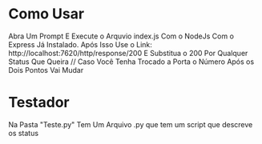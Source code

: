 # Como Usar
Abra Um Prompt E Execute o Arquvio index.js Com o NodeJs Com o Express Já Instalado.
Após Isso Use o Link: http://localhost:7620/http/response/200 E Substitua o 200 Por Qualquer Status Que Queira
// Caso Você Tenha Trocado a Porta o Número Após os Dois Pontos Vai Mudar

# Testador
Na Pasta "Teste.py" Tem Um Arquivo .py que tem um script que descreve os status

